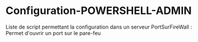 # Configuration-POWERSHELL-ADMIN
Liste de script permettant la configuration dans un serveur
PortSurFireWall : Permet d'ouvrir un port sur le pare-feu 
